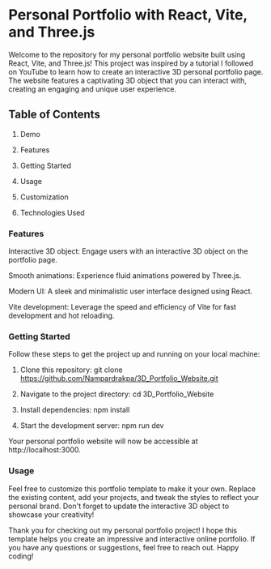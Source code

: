 # Personal Portfolio with React, Vite, and Three.js

Welcome to the repository for my personal portfolio website built using React, Vite, and Three.js! This project was inspired by a tutorial I followed on YouTube to learn how to create an interactive 3D personal portfolio page. The website features a captivating 3D object that you can interact with, creating an engaging and unique user experience.

## Table of Contents

1. Demo

2. Features

3. Getting Started

4. Usage

5. Customization

6. Technologies Used



### Features

Interactive 3D object: Engage users with an interactive 3D object on the portfolio page.

Smooth animations: Experience fluid animations powered by Three.js.

Modern UI: A sleek and minimalistic user interface designed using React.

Vite development: Leverage the speed and efficiency of Vite for fast development and hot reloading.


### Getting Started

Follow these steps to get the project up and running on your local machine:

1. Clone this repository: git clone https://github.com/Nampardrakpa/3D_Portfolio_Website.git

2. Navigate to the project directory: cd 3D_Portfolio_Website

3. Install dependencies: npm install

4. Start the development server: npm run dev

Your personal portfolio website will now be accessible at http://localhost:3000.


### Usage

Feel free to customize this portfolio template to make it your own. Replace the existing content, add your projects, and tweak the styles to reflect your personal brand. Don't forget to update the interactive 3D object to showcase your creativity!



Thank you for checking out my personal portfolio project! I hope this template helps you create an impressive and interactive online portfolio. If you have any questions or suggestions, feel free to reach out. Happy coding!
